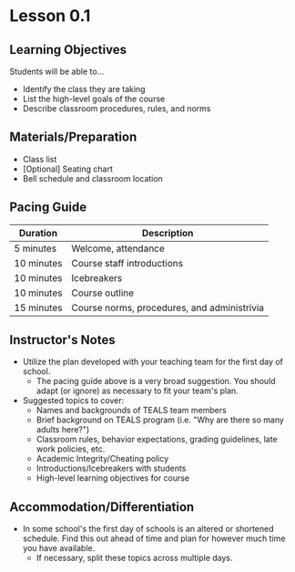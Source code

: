 # Lesson 0.1

## Learning Objectives
Students will be able to...
* Identify the class they are taking
* List the high-level goals of the course
* Describe classroom procedures, rules, and norms

## Materials/Preparation
* Class list
* [Optional] Seating chart
* Bell schedule and classroom location

## Pacing Guide
|Duration|Description|
|--|--|
|5 minutes| Welcome, attendance|
|10 minutes| Course staff introductions|
|10 minutes| Icebreakers|
|10 minutes| Course outline|
|15 minutes| Course norms, procedures, and administrivia|

## Instructor's Notes
* Utilize the plan developed with your teaching team for the first day of school.
    * The pacing guide above is a very broad suggestion.  You should adapt (or ignore) as necessary to fit your team's plan.
* Suggested topics to cover:
    * Names and backgrounds of TEALS team members
    * Brief background on TEALS program (i.e. "Why are there so many adults here?")
    * Classroom rules, behavior expectations, grading guidelines, late work policies, etc.
    * Academic Integrity/Cheating policy
    * Introductions/Icebreakers with students
    * High-level learning objectives for course

## Accommodation/Differentiation
* In some school's the first day of schools is an altered or shortened schedule.  Find this out ahead of time and plan for however much time you have available.
    * If necessary, split these topics across multiple days.